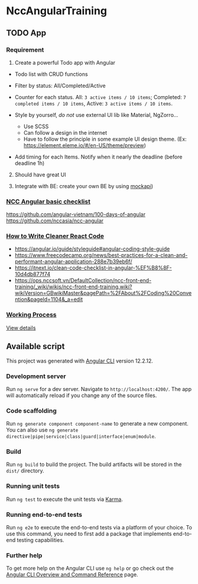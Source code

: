 # NccAngularTraining

## TODO App

### Requirement

1. Create a powerful Todo app with Angular

- Todo list with CRUD functions
- Filter by status: All/Completed/Active
- Counter for each status. All: `3 active items / 10 items`; Completed: `7 completed items / 10 items`, Active: `3 active items / 10 items`.
- Style by yourself, _do not_ use external UI lib like Material, NgZorro...

  - Use SCSS
  - Can follow a design in the internet
  - Have to follow the principle in some example UI design theme. (Ex: <https://element.eleme.io/#/en-US/theme/preview>)

- Add timing for each Items. Notify when it nearly the deadline (before deadline 1h)

2. Should have great UI

3. Integrate with BE: create your own BE by using [mockapi](https://mockapi.io/docs))


### [NCC Angular basic checklist](https://github.com/angular-vietnam/100-days-of-angular)
https://github.com/angular-vietnam/100-days-of-angular
https://github.com/nccasia/ncc-angular

### [How to Write Cleaner React Code](https://www.freecodecamp.org/news/best-practices-for-a-clean-and-performant-angular-application-288e7b39eb6f/)
- https://angular.io/guide/styleguide#angular-coding-style-guide
- https://www.freecodecamp.org/news/best-practices-for-a-clean-and-performant-angular-application-288e7b39eb6f/
- https://itnext.io/clean-code-checklist-in-angular-%EF%B8%8F-10d4db877f74
- https://ops.nccsoft.vn/DefaultCollection/ncc-front-end-training/_wiki/wikis/ncc-front-end-training.wiki?wikiVersion=GBwikiMaster&pagePath=%2FAbout%2FCoding%20Convention&pageId=1104&_a=edit
### [Working Process](https://ops.nccsoft.vn/DefaultCollection/ncc-front-end-training/_wiki/wikis/ncc-front-end-training.wiki/448/About)

[View details](https://ops.nccsoft.vn/DefaultCollection/ncc-front-end-training/_wiki/wikis/ncc-front-end-training.wiki/448/About)

## Available script

This project was generated with [Angular CLI](https://github.com/angular/angular-cli) version 12.2.12.

### Development server

Run `ng serve` for a dev server. Navigate to `http://localhost:4200/`. The app will automatically reload if you change any of the source files.

### Code scaffolding

Run `ng generate component component-name` to generate a new component. You can also use `ng generate directive|pipe|service|class|guard|interface|enum|module`.

### Build

Run `ng build` to build the project. The build artifacts will be stored in the `dist/` directory.

### Running unit tests

Run `ng test` to execute the unit tests via [Karma](https://karma-runner.github.io).

### Running end-to-end tests

Run `ng e2e` to execute the end-to-end tests via a platform of your choice. To use this command, you need to first add a package that implements end-to-end testing capabilities.

### Further help

To get more help on the Angular CLI use `ng help` or go check out the [Angular CLI Overview and Command Reference](https://angular.io/cli) page.
